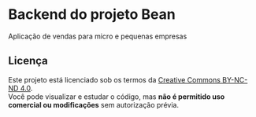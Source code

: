 # Backend do projeto Bean

Aplicação de vendas para micro e pequenas empresas

## Licença

Este projeto está licenciado sob os termos da [Creative Commons BY-NC-ND 4.0](https://creativecommons.org/licenses/by-nc-nd/4.0/deed.pt_BR).  
Você pode visualizar e estudar o código, mas **não é permitido uso comercial ou modificações** sem autorização prévia.

